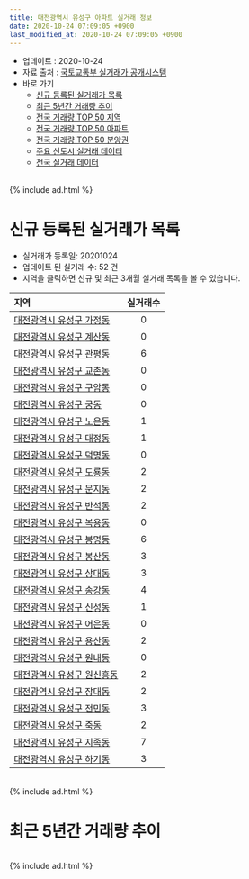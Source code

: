 ```yaml
---
title: 대전광역시 유성구 아파트 실거래 정보
date: 2020-10-24 07:09:05 +0900
last_modified_at: 2020-10-24 07:09:05 +0900
---
```


* 업데이트 : 2020-10-24
* 자료 출처 : [국토교통부 실거래가 공개시스템](http://rt.molit.go.kr)
* 바로 가기
    * [신규 등록된 실거래가 목록](#신규-등록된-실거래가-목록)
    * [최근 5년간 거래량 추이](#최근-5년간-거래량-추이)
    * [전국 거래량 TOP 50 지역](https://inasie.github.io/apt-trade-info/최근-3개월-전국에서-가장-거래가-많이-발생한-지역)
    * [전국 거래량 TOP 50 아파트](https://inasie.github.io/apt-trade-info/최근-3개월-전국에서-가장-거래가-많이-발생한-아파트)
    * [전국 거래량 TOP 50 분양권](https://inasie.github.io/apt-trade-info/최근-3개월-전국에서-가장-거래가-많이-발생한-분양권)
    * [주요 신도시 실거래 데이터](https://inasie.github.io/apt-trade-info/주요-신도시)
    * [전국 실거래 데이터](https://inasie.github.io/apt-trade-info/전국)

<br>
{% include ad.html %}
<br>

# 신규 등록된 실거래가 목록
* 실거래가 등록일: 20201024
* 업데이트 된 실거래 수: 52 건
* 지역을 클릭하면 신규 및 최근 3개월 실거래 목록을 볼 수 있습니다.


|지역|실거래수|
|:---|:---:|
|[대전광역시 유성구 가정동](https://inasie.github.io/apt-trade-info/대전광역시-유성구-가정동)|0|
|[대전광역시 유성구 계산동](https://inasie.github.io/apt-trade-info/대전광역시-유성구-계산동)|0|
|[대전광역시 유성구 관평동](https://inasie.github.io/apt-trade-info/대전광역시-유성구-관평동)|6|
|[대전광역시 유성구 교촌동](https://inasie.github.io/apt-trade-info/대전광역시-유성구-교촌동)|0|
|[대전광역시 유성구 구암동](https://inasie.github.io/apt-trade-info/대전광역시-유성구-구암동)|0|
|[대전광역시 유성구 궁동](https://inasie.github.io/apt-trade-info/대전광역시-유성구-궁동)|0|
|[대전광역시 유성구 노은동](https://inasie.github.io/apt-trade-info/대전광역시-유성구-노은동)|1|
|[대전광역시 유성구 대정동](https://inasie.github.io/apt-trade-info/대전광역시-유성구-대정동)|1|
|[대전광역시 유성구 덕명동](https://inasie.github.io/apt-trade-info/대전광역시-유성구-덕명동)|0|
|[대전광역시 유성구 도룡동](https://inasie.github.io/apt-trade-info/대전광역시-유성구-도룡동)|2|
|[대전광역시 유성구 문지동](https://inasie.github.io/apt-trade-info/대전광역시-유성구-문지동)|2|
|[대전광역시 유성구 반석동](https://inasie.github.io/apt-trade-info/대전광역시-유성구-반석동)|2|
|[대전광역시 유성구 복용동](https://inasie.github.io/apt-trade-info/대전광역시-유성구-복용동)|0|
|[대전광역시 유성구 봉명동](https://inasie.github.io/apt-trade-info/대전광역시-유성구-봉명동)|6|
|[대전광역시 유성구 봉산동](https://inasie.github.io/apt-trade-info/대전광역시-유성구-봉산동)|3|
|[대전광역시 유성구 상대동](https://inasie.github.io/apt-trade-info/대전광역시-유성구-상대동)|3|
|[대전광역시 유성구 송강동](https://inasie.github.io/apt-trade-info/대전광역시-유성구-송강동)|4|
|[대전광역시 유성구 신성동](https://inasie.github.io/apt-trade-info/대전광역시-유성구-신성동)|1|
|[대전광역시 유성구 어은동](https://inasie.github.io/apt-trade-info/대전광역시-유성구-어은동)|0|
|[대전광역시 유성구 용산동](https://inasie.github.io/apt-trade-info/대전광역시-유성구-용산동)|2|
|[대전광역시 유성구 원내동](https://inasie.github.io/apt-trade-info/대전광역시-유성구-원내동)|0|
|[대전광역시 유성구 원신흥동](https://inasie.github.io/apt-trade-info/대전광역시-유성구-원신흥동)|2|
|[대전광역시 유성구 장대동](https://inasie.github.io/apt-trade-info/대전광역시-유성구-장대동)|2|
|[대전광역시 유성구 전민동](https://inasie.github.io/apt-trade-info/대전광역시-유성구-전민동)|3|
|[대전광역시 유성구 죽동](https://inasie.github.io/apt-trade-info/대전광역시-유성구-죽동)|2|
|[대전광역시 유성구 지족동](https://inasie.github.io/apt-trade-info/대전광역시-유성구-지족동)|7|
|[대전광역시 유성구 하기동](https://inasie.github.io/apt-trade-info/대전광역시-유성구-하기동)|3|


<br>
{% include ad.html %}
<br>

# 최근 5년간 거래량 추이


<div style="width:100%;">
    <canvas id="deal_progress" height="200"></canvas>
</div>

<script>
new Chart(document.getElementById("deal_progress"), {
    type: 'line',
    data: {
        labels: ['201510','201511','201512','201601','201602','201603','201604','201605','201606','201607','201608','201609','201610','201611','201612','201701','201702','201703','201704','201705','201706','201707','201708','201709','201710','201711','201712','201801','201802','201803','201804','201805','201806','201807','201808','201809','201810','201811','201812','201901','201902','201903','201904','201905','201906','201907','201908','201909','201910','201911','201912','202001','202002','202003','202004','202005','202006','202007','202008','202009','202010'],
        datasets: [{
            label: '매매',
            pointRadius: 1,
            data: [510, 418, 448, 421, 352, 455, 454, 388, 471, 491, 533, 637, 886, 593, 482, 344, 472, 509, 362, 377, 427, 382, 429, 517, 401, 431, 436, 519, 393, 576, 393, 392, 371, 352, 540, 733, 883, 674, 472, 454, 377, 486, 629, 731, 735, 928, 799, 844, 1408, 1206, 1030, 665, 875, 605, 559, 870, 1565, 1005, 586, 403, 234],
            borderColor: "rgba(255, 201, 14, 1)",
            backgroundColor: "rgba(255, 201, 14, 0.5)",
            fill: false,
            lineTension: 0
        },{
            label: '전월세',
            pointRadius: 1,
            data: [505, 460, 572, 657, 534, 483, 462, 429, 545, 473, 478, 417, 547, 543, 634, 518, 641, 463, 402, 471, 519, 469, 510, 457, 405, 525, 567, 625, 509, 549, 418, 442, 486, 463, 487, 425, 565, 521, 610, 663, 556, 475, 443, 490, 701, 610, 590, 437, 629, 682, 826, 645, 680, 466, 477, 654, 712, 685, 543, 347, 193],
            borderColor: "rgba(0, 141, 185, 1)",
            backgroundColor: "rgba(0, 141, 185, 0.5)",
            fill: false,
            lineTension: 0
        }
        ]
    },
    options: {
        responsive: true,
        title: {
            display: false
        },
        tooltips: {
            mode: 'index',
            intersect: false
        },
        hover: {
            mode: 'nearest',
            intersect: true
        },
        scales: {
            xAxes: [{
                display: true,
                scaleLabel: {
                    display: true,
                    labelString: '년/월'
                }
            }],
            yAxes: [{
                display: true,
                ticks: {
                    suggestedMin: 0,
                },
                scaleLabel: {
                    display: true,
                    labelString: '실거래 수'
                }
            }]
        }
    }
});

</script>


<br>
{% include ad.html %}
<br>

